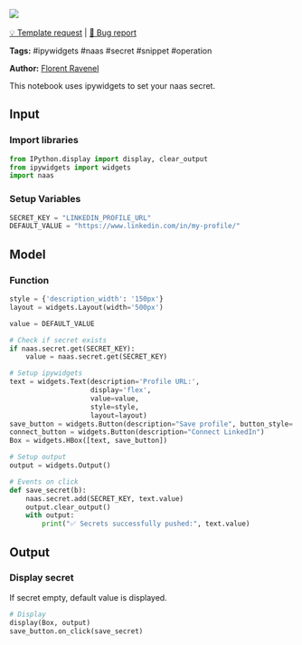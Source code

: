 <a href="https://app.naas.ai/user-redirect/naas/downloader?url=https://raw.githubusercontent.com/jupyter-naas/awesome-notebooks/master/IPyWidgets/IPyWidgets_Setup_naas_secret.ipynb" target="_parent"><img src="https://naasai-public.s3.eu-west-3.amazonaws.com/open_in_naas.svg"/></a><br><br><a href="https://github.com/jupyter-naas/awesome-notebooks/issues/new?assignees=&labels=&template=template-request.md&title=Tool+-+Action+of+the+notebook+">💡 Template request</a> | <a href="https://github.com/jupyter-naas/awesome-notebooks/issues/new?assignees=&labels=bug&template=bug_report.md&title=IPyWidgets+-+Setup+naas+secret:+Error+short+description">🚨 Bug report</a>

**Tags:** #ipywidgets #naas #secret #snippet #operation

**Author:** [Florent Ravenel](https://www.linkedin.com/in/florent-ravenel/)

This notebook uses ipywidgets to set your naas secret.

## Input

### Import libraries


```python
from IPython.display import display, clear_output
from ipywidgets import widgets
import naas
```

### Setup Variables


```python
SECRET_KEY = "LINKEDIN_PROFILE_URL"
DEFAULT_VALUE = "https://www.linkedin.com/in/my-profile/"
```

## Model

### Function


```python
style = {'description_width': '150px'}
layout = widgets.Layout(width='500px')

value = DEFAULT_VALUE

# Check if secret exists
if naas.secret.get(SECRET_KEY):
    value = naas.secret.get(SECRET_KEY)

# Setup ipywidgets
text = widgets.Text(description='Profile URL:',
                    display='flex',
                    value=value,
                    style=style,
                    layout=layout)
save_button = widgets.Button(description="Save profile", button_style='success')
connect_button = widgets.Button(description="Connect LinkedIn")
Box = widgets.HBox([text, save_button])

# Setup output
output = widgets.Output()

# Events on click
def save_secret(b):
    naas.secret.add(SECRET_KEY, text.value)
    output.clear_output()
    with output:
        print("✅ Secrets successfully pushed:", text.value)
```

## Output

### Display secret
If secret empty, default value is displayed.


```python
# Display
display(Box, output)
save_button.on_click(save_secret)
```


```python

```
